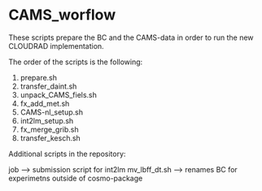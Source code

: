 # CAMS_worflow

These scripts prepare the BC and the CAMS-data
in order to run the new CLOUDRAD implementation.


The order of the scripts is the following:

1. prepare.sh
2. transfer_daint.sh
3. unpack_CAMS_fiels.sh
4. fx_add_met.sh
5. CAMS-nl_setup.sh
6. int2lm_setup.sh
7. fx_merge_grib.sh
8. transfer_kesch.sh

Additional scripts in the repository:

job --> submission script for int2lm
mv_lbff_dt.sh --> renames BC for experimetns outside of cosmo-package
